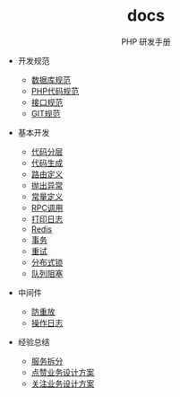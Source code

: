 <h1 align="center">
    docs
</h1>

<p align="center">
    PHP 研发手册
</p>

- 开发规范
  - [数据库规范](markdown/数据库规范.md)
  - [PHP代码规范](markdown/PHP代码规范.md)
  - [接口规范](markdown/接口规范.md)
  - [GIT规范](markdown/GIT规范.md)

- 基本开发
  - [代码分层](markdown/代码分层.md)
  - [代码生成](markdown/代码生成.md)
  - [路由定义](markdown/路由定义.md)
  - [抛出异常](markdown/抛出异常.md)
  - [常量定义](markdown/常量定义.md)
  - [RPC调用](markdown/RPC调用.md)
  - [打印日志](markdown/打印日志.md)
  - [Redis](markdown/Redis.md)
  - [事务](markdown/事务.md)
  - [重试](markdown/重试.md)
  - [分布式锁](markdown/分布式锁.md)
  - [队列阻塞](markdown/队列阻塞.md)

- 中间件
  - [防重放](markdown/防重放.md)
  - [操作日志](markdown/操作日志.md)

- 经验总结
  - [服务拆分](markdown/服务拆分.md)
  - [点赞业务设计方案](markdown/点赞业务设计方案.md)
  - [关注业务设计方案](markdown/关注业务设计方案.md)
